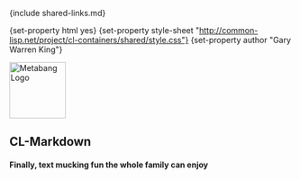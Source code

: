 {include shared-links.md}

{set-property html yes}
{set-property style-sheet "http://common-lisp.net/project/cl-containers/shared/style.css"}
{set-property author "Gary Warren King"}

[devel-list]: http://common-lisp.net/cgi-bin/mailman/listinfo/cl-markdown-devel
[cliki-home]: http://www.cliki.net/cl-markdown
[tarball]: http://common-lisp.net/project/cl-markdown/cl-markdown.tar.gz

<div class="header">
<span class="logo"><a href="http://www.metabang.com/" title="metabang.com"><img src="http://common-lisp.net/project/cl-containers/shared/metabang-2.png" title="metabang.com" width="100" alt="Metabang Logo" /></a></span>

## CL-Markdown

#### Finally, text mucking fun the whole family can enjoy

</div>
